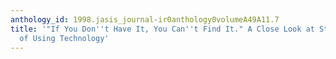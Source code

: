 ```yaml
---
anthology_id: 1998.jasis_journal-ir0anthology0volumeA49A11.7
title: '"If You Don''t Have It, You Can''t Find It." A Close Look at Students'' Perceptions
  of Using Technology'
---
```


